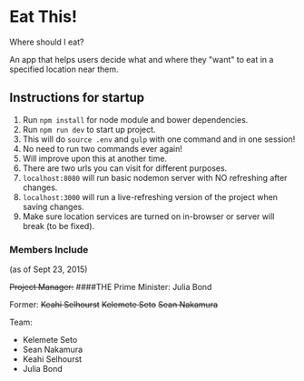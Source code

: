 # Eat This!
Where should I eat?

An app that helps users decide what and where they "want" to eat in a specified location near them.

## Instructions for startup
1. Run `npm install` for node module and bower dependencies.
1. Run `npm run dev` to start up project.
  2. This will do `source .env` and `gulp` with one command and in one session!
  2. No need to run two commands ever again!
  2. Will improve upon this at another time.
1. There are two urls you can visit for different purposes.
  2. `localhost:8080` will run basic nodemon server with NO refreshing after changes.
  2. `localhost:3000` will run a live-refreshing version of the project when saving changes.
1. Make sure location services are turned on in-browser or server will break (to be fixed).

### Members Include
(as of Sept 23, 2015)

~~Project Manager:~~
####THE Prime Minister: 
Julia Bond

Former: 
~~Keahi Selhourst~~ ~~Kelemete Seto~~ ~~Sean Nakamura~~ 

Team:
  - Kelemete Seto
  - Sean Nakamura
  - Keahi Selhourst
  - Julia Bond
